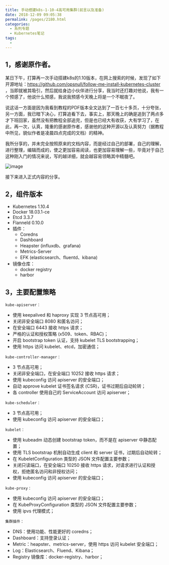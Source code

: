 ```yaml
---
title: 手动搭建k8s-1-10-4高可用集群(前言以及准备)
date: 2018-12-09 09:05:38
permalink: /pages/2180.html
categories:
  - 系列专题
  - Kubernetes笔记
tags:
  - 
---
```


## 1，感谢原作者。

某日下午，打算再一次手动搭建k8s的1.10版本，在网上搜索的时候，发现了如下开源地址：https://github.com/opsnull/follow-me-install-kubernetes-cluster ，当即就被其吸引，然后就给身边小伙伴进行分享，我当时还打趣对他说，我有一个预感了，他说什么预感，我说我预感今天晚上将是一个不眠夜了。

说这话一方面是因为我看到教程的PDF版本全文达到了一百七十多页，十分夸张，另一方面，我已暗下决心，打算追看下去，事实上，那天晚上的确是追到了两点多才下班回家，虽然没有把教程全部追完，但是也已经大有收获，大有学习了，在此，再一次，认真，隆重的感谢原作者，感谢他的这种开源以及认真努力（据教程中所见，貌似作者是凌晨四点完成的文档）的精神。

我所分享的，并未完全按照原来的文档内容，而是经过自己的部署，自己的理解，进行整理，编辑而成的，使之更加容易阅读，也更加容易理解一些，毕竟对于自己这种刚入门的情况来说，写的越详细，就会越容易领略其中精髓吧。

![image](http://t.eryajf.net/imgs/2021/09/71fffb15e0c9f5f9.jpg)

接下来进入正式内容的分享。

## 2，组件版本

- Kubernetes 1.10.4
- Docker 18.03.1-ce
- Etcd 3.3.7
- Flanneld 0.10.0
- 插件：
  - Coredns
  - Dashboard
  - Heapster (influxdb、grafana)
  - Metrics-Server
  - EFK (elasticsearch、fluentd、kibana)
- 镜像仓库：
  - docker registry
  - harbor

## 3，主要配置策略

`kube-apiserver：`

- 使用 keepalived 和 haproxy 实现 3 节点高可用；
- 关闭非安全端口 8080 和匿名访问；
- 在安全端口 6443 接收 https 请求；
- 严格的认证和授权策略 (x509、token、RBAC)；
- 开启 bootstrap token 认证，支持 kubelet TLS bootstrapping；
- 使用 https 访问 kubelet、etcd，加密通信；

`kube-controller-manager：`

- 3 节点高可用；
- 关闭非安全端口，在安全端口 10252 接收 https 请求；
- 使用 kubeconfig 访问 apiserver 的安全端口；
- 自动 approve kubelet 证书签名请求 (CSR)，证书过期后自动轮转；
- 各 controller 使用自己的 ServiceAccount 访问 apiserver；

`kube-scheduler：`

- 3 节点高可用；
- 使用 kubeconfig 访问 apiserver 的安全端口；

`kubelet：`

- 使用 kubeadm 动态创建 bootstrap token，而不是在 apiserver 中静态配置；
- 使用 TLS bootstrap 机制自动生成 client 和 server 证书，过期后自动轮转；
- 在 KubeletConfiguration 类型的 JSON 文件配置主要参数；
- 关闭只读端口，在安全端口 10250 接收 https 请求，对请求进行认证和授权，拒绝匿名访问和非授权访问；
- 使用 kubeconfig 访问 apiserver 的安全端口；

`kube-proxy：`

- 使用 kubeconfig 访问 apiserver 的安全端口；
- 在 KubeProxyConfiguration 类型的 JSON 文件配置主要参数；
- 使用 ipvs 代理模式；

`集群插件：`

- DNS：使用功能、性能更好的 coredns；
- Dashboard：支持登录认证；
- Metric：heapster、metrics-server，使用 https 访问 kubelet 安全端口；
- Log：Elasticsearch、Fluend、Kibana；
- Registry 镜像库：docker-registry、harbor；
